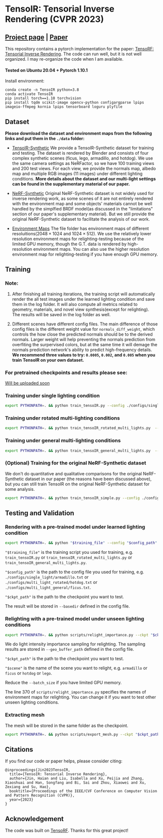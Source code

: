 # TensoIR: Tensorial Inverse Rendering (CVPR 2023)
## [Project page](https://haian-jin.github.io/TensoIR/) |  [Paper](https://arxiv.org/abs/2304.12461)
This repository contains a pytorch implementation for the paper: [TensoRF: Tensorial Inverse Rendering](https://arxiv.org/abs/2304.12461). The code can run well, but it is not well organized. I may re-organize the code when I am available.

#### Tested on Ubuntu 20.04 + Pytorch 1.10.1 

Install environment:
```
conda create -n TensoIR python=3.8
conda activate TensoIR
pip install torch==1.10 torchvision
pip install tqdm scikit-image opencv-python configargparse lpips imageio-ffmpeg kornia lpips tensorboard loguru plyfile
```


## Dataset
**Please download the dataset and environment maps from the following links and put them in the `./data` folder:**


* [TensoIR-Synthetic](https://zjutvstaff-my.sharepoint.com/personal/1906217881_zjubtv_com/_layouts/15/onedrive.aspx?id=%2Fpersonal%2F1906217881%5Fzjubtv%5Fcom%2FDocuments%2FZJU%5Flearning%2FResearch%2FTensoIR%2FDataset%2FTensoIR%5FSynthetic&ga=1)
We provide a TensoIR-Synthetic dataset for training and testing. The dataset is rendered by Blender and consists of four complex synthetic scenes (ficus, lego, armadillo, and hotdog). We use the same camera settings as NeRFactor, so we have 100 training views and 200 test views.
For each view, we provide the normals map, albedo map and multiple RGB images (11 images) under different lighting conditions.
**More details about the dataset and our multi-light settings can be found in the supplementary material of our paper.** 

* [NeRF-Synthetic](https://drive.google.com/drive/folders/128yBriW1IG_3NJ5Rp7APSTZsJqdJdfc1) 
Original NeRF-Synthetic dataset is not widely used for inverse rendering work, as some scenes of it are not entirely rendered with the environment map and some objects' materials cannot be well handled by the simplfied BRDF model(as discussed in the "limitations" section of our paper's supplementary material). But we still provide the original NeRF-Synthetic dataset to facilitate the analysis of our work.


* [Environment Maps](https://zjutvstaff-my.sharepoint.com/:f:/g/personal/1906217881_zjubtv_com/EmYdVkI-avBDiEcpOmV-N1ABZi9N66yKhj6bPtg4aimU7g?e=4Te39g) 
The file folder has environment maps of different resoluitions($2048 \times 1024$ and $1024 \times 512$). We use the relatively lower resolution environment maps for relighting-testing because of the limited GPU memory, though the G.T. data is rendered by high-resolution environment maps. You can also use the higher resolution environment map for relighting-testing if you have enough GPU memory.


## Training

### Note:

1. After finishing all training iterations, the training script will automatically render the all test images under the learned lighting condition and save them in the log folder. It will also compute all metrics related to geometry, materials, and novel view synthesis(except for relighting). The results will be saved in the log folder as well.

2. Different scenes have different config files. The main difference of those config files is the different weight value for  `normals_diff_weight`, which controls the how close the predicted normals should be to the derived normals. Larger weight will help preventing the normals prediction from overfiting the surpervised colors, but at the same time it will demage the normals prediction network's ability to predict high-frequency details. **We recommend three values to try: `0.0005`, `0.002`, and `0.005` when you train TensoIR on your own dataset.**

### For pretrained checkpoints and results please see:

[Will be uploaded soon]()

### Training under single lighting condition

```bash
export PYTHONPATH=. && python train_tensoIR.py --config ./configs/single_light/armadillo.txt
```

### Training under rotated multi-lighting conditions

```bash
export PYTHONPATH=. && python train_tensoIR_rotated_multi_lights.py  --config ./configs/multi_light_rotated/hotdog.txt
```


### Training under general multi-lighting conditions

```bash
export PYTHONPATH=. && python train_tensoIR_general_multi_lights.py  --config ./configs/multi_light_general/ficus.txt
```
### (Optional) Training for the original NeRF-Synthetic dataset

We don't do quantitative and qualitative comparisons for the original NeRF-Synthetic dataset in our paper (the reasons have been discussed above), but you can still train TensoIR on the original NeRF-Synthetic dataset for some analysis. 

```bash
export PYTHONPATH=. && python train_tensoIR_simple.py --config ./configs/single_light/blender.txt
```


## Testing and Validation

### Rendering with a pre-trained model under learned lighting condition

```bash
export PYTHONPATH=. && python "$training_file" --config "$config_path" --ckpt "$ckpt_path" --render_only 1 --render_test 1
```

`"$training_file"` is the training script you used for training, e.g. `train_tensoIR.py` or `train_tensoIR_rotated_multi_lights.py` or `train_tensoIR_general_multi_lights.py`.

`"$config_path"` is the path to the config file you used for training, e.g. `./configs/single_light/armadillo.txt` or `./configs/multi_light_rotated/hotdog.txt` or `./configs/multi_light_general/ficus.txt`.

`"$ckpt_path"` is the path to the checkpoint you want to test.

The result will be stored in `--basedir` defined in the config file.

### Relighting with a pre-trained model under unseen lighting conditions


```bash
export PYTHONPATH=. && python scripts/relight_importance.py --ckpt "$ckpt_path" --config configs/relighting_test/"$scene".txt --batch_size 800
```
We do light intensity importance sampling for relighting. The sampling results are stored in `--geo_buffer_path` defined in the config file.

`"$ckpt_path"` is the path to the checkpoint you want to test.

`"$scene"` is the name of the scene you want to relight, e.g. `armadillo` or `ficus` or `hotdog` or `lego`.

Reduce the `--batch_size` if you have limited GPU memory.


The line 370 of `scripts/relight_importance.py` specifies the names of environment maps for relighting. You can change it if you want to test other unseen lighting conditions.

### Extracting mesh
The mesh will be stored in the same folder as the checkpoint.

```bash
export PYTHONPATH=. && python scripts/export_mesh.py --ckpt "$ckpt_path" 
```



## Citations
If you find our code or paper helps, please consider citing:

```
@inproceedings{Jin2023TensoIR,
  title={TensoIR: Tensorial Inverse Rendering},
  author={Jin, Haian and Liu, Isabella and Xu, Peijia and Zhang, Xiaoshuai and Han, Songfang and Bi, Sai and Zhou, Xiaowei and Xu, Zexiang and Su, Hao},
  booktitle={Proceedings of the IEEE/CVF Conference on Computer Vision and Pattern Recognition (CVPR)},
  year={2023}
}
```

## Acknowledgement

The code was built on [TensoRF](https://github.com/apchenstu/TensoRF). Thanks for this great project!